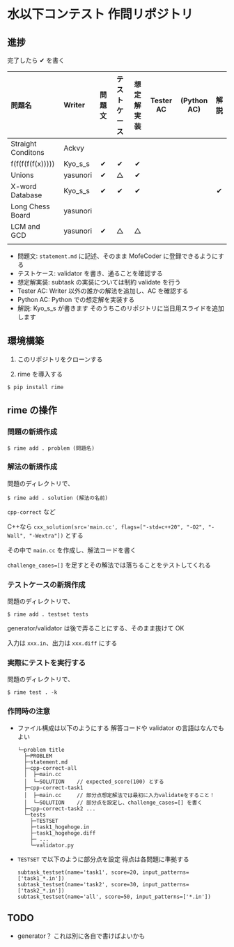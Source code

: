 # 水以下コンテスト 作問リポジトリ

## 進捗

完了したら ✔ を書く

| 問題名             | Writer   | 問題文 | テストケース | 想定解実装 | Tester AC | (Python AC) | 解説 |
| :----------------- | :------- | :----: | :----------: | :--------: | :-------: | :---------: | :--: |
| Straight Conditons | Ackvy    |        |              |            |           |             |      |
| f(f(f(f(f(x)))))   | Kyo_s_s  |   ✔    |      ✔       |     ✔      |           |             |      |
| Unions             | yasunori |   ✔    |      △       |     ✔      |           |             |
| X-word Database    | Kyo_s_s  |   ✔    |      ✔       |     ✔      |           |             |  ✔   |
| Long Chess Board   | yasunori |        |              |            |           |             |      |
| LCM and GCD        | yasunori |   ✔    |      △       |     △      |           |             |      |
|                    |          |        |              |            |           |             |      |

- 問題文: `statement.md` に記述、そのまま MofeCoder に登録できるようにする
- テストケース: validator を書き、通ることを確認する
- 想定解実装: subtask の実装については制約 validate を行う
- Tester AC: Writer 以外の誰かの解法を追加し、AC を確認する
- Python AC: Python での想定解を実装する
- 解説: Kyo_s_s が書きます そのうちこのリポジトリに当日用スライドを追加します

## 環境構築

1. このリポジトリをクローンする

1. rime を導入する

```
$ pip install rime
```

## rime の操作

### 問題の新規作成

```
$ rime add . problem (問題名)
```

### 解法の新規作成

問題のディレクトリで、

```
$ rime add . solution (解法の名前)
```

`cpp-correct` など

C++なら `cxx_solution(src='main.cc', flags=["-std=c++20", "-O2", "-Wall", "-Wextra"])` とする

その中で `main.cc` を作成し、解法コードを書く

`challenge_cases=[]` を足すとその解法では落ちることをテストしてくれる

### テストケースの新規作成

問題のディレクトリで、

```
$ rime add . testset tests
```

generator/validator は後で弄ることにする、そのまま抜けて OK

入力は `xxx.in`、出力は `xxx.diff` にする

### 実際にテストを実行する

問題のディレクトリで、

```
$ rime test . -k
```

### 作問時の注意

- ファイル構成は以下のようにする 解答コードや validator の言語はなんでもよい
  ```
  └─problem title
    ├─PROBLEM
    ├─statement.md
    ├─cpp-correct-all
    │  ├─main.cc
    │  └─SOLUTION    // expected_score(100) とする
    ├─cpp-correct-task1
    │  ├─main.cc     // 部分点想定解法では最初に入力validateをすること！
    │  └─SOLUTION    // 部分点を設定し、challenge_cases=[] を書く
    ├─cpp-correct-task2 ...
    └─tests
      ├─TESTSET
      ├─task1_hogehoge.in
      ├─task1_hogehoge.diff
      ├─ ...
      └─validator.py
  ```
- `TESTSET` で以下のように部分点を設定 得点は各問題に準拠する
  ```
  subtask_testset(name='task1', score=20, input_patterns=['task1_*.in'])
  subtask_testset(name='task2', score=30, input_patterns=['task2_*.in'])
  subtask_testset(name='all', score=50, input_patterns=['*.in'])
  ```

## TODO

- generator？ これは別に各自で書けばよいかも
